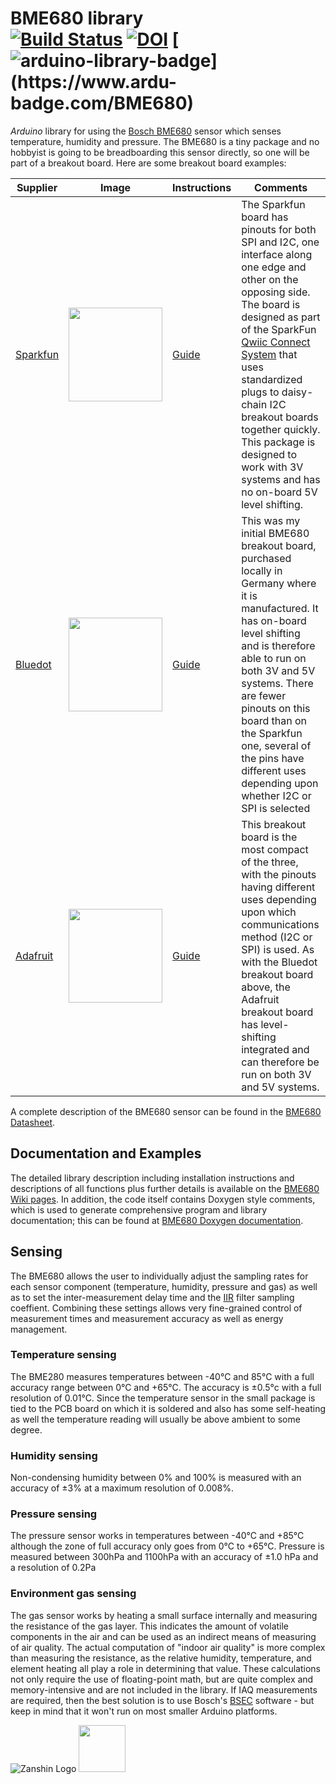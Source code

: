# BME680 library<br>[![Build Status](https://travis-ci.org/SV-Zanshin/BME680.svg?branch=master)](https://travis-ci.org/SV-Zanshin/BME680) [![DOI](https://zenodo.org/badge/139349456.svg)](https://zenodo.org/badge/latestdoi/139349456) [![arduino-library-badge](https://www.ardu-badge.com/badge/BME680.svg?)](https://www.ardu-badge.com/BME680)
*Arduino* library for using the [Bosch BME680](https://www.bosch-sensortec.com/bst/products/all_products/bme680) sensor which senses temperature, humidity and pressure. The BME680 is a tiny package and no hobbyist is going to be breadboarding this sensor directly, so one will be part of a breakout board. Here are some breakout board examples:

| Supplier  | Image |  Instructions | Comments |
| --------- | ----- |------------ | -------- |
| [Sparkfun](https://www.sparkfun.com/products/16466) | <img src="https://cdn.sparkfun.com//assets/parts/1/5/3/2/9/16466-SparkFun_Environmental_Sensor_Breakout_-_BME680__Qwiic_-01a.jpg" width="150" /> | [Guide](https://learn.sparkfun.com/tutorials/sparkfun-environmental-sensor-breakout---bme680-qwiic-hookup-guide) | The Sparkfun board has pinouts for both SPI and I2C, one interface along one edge and other on the opposing side. The board is designed as part of the SparkFun [Qwiic Connect System](https://www.sparkfun.com/qwiic) that uses standardized plugs to daisy-chain I2C breakout boards together quickly. This package is designed to work with 3V systems and has no on-board 5V level shifting. |
| [Bluedot](https://www.bluedot.space/sensor-boards/bme680/) | <img src="https://github.com/SV-Zanshin/BME680/blob/master/Images/BlueDotBME680.jpg" width="150" /> | [Guide](https://www.bluedot.space/sensor-boards/bme680/) | This was my initial BME680 breakout board, purchased locally in Germany where it is manufactured. It has on-board level shifting and is therefore able to run on both 3V and 5V systems. There are fewer pinouts on this board than on the Sparkfun one, several of the pins have different uses depending upon whether I2C or SPI is selected |
| [Adafruit](https://www.adafruit.com/product/3660) | <img src="https://cdn-shop.adafruit.com/970x728/3660-01.jpg" width="150" /> | [Guide](https://learn.adafruit.com/adafruit-bme680-humidity-temperature-barometic-pressure-voc-gas/) | This breakout board is the most compact of the three, with the pinouts having different uses depending upon which communications method (I2C or SPI) is used. As with the Bluedot breakout board above, the Adafruit breakout board has level-shifting integrated and can therefore be run on both 3V and 5V systems.  |

A complete description of the BME680 sensor can be found in the [BME680 Datasheet](https://ae-bst.resource.bosch.com/media/_tech/media/datasheets/BST-BME680-DS001-00.pdf).

## Documentation and Examples
The detailed library description including installation instructions and descriptions of all functions plus further details is available on the [BME680 Wiki pages](https://github.com/SV-Zanshin/BME680/wiki). In addition, the code itself contains Doxygen style comments, which is used to generate comprehensive program and library documentation; this can be found at [BME680 Doxygen documentation](https://sv-zanshin.github.io/BME680/html/index.html).

## Sensing
The BME680 allows the user to individually adjust the sampling rates for each sensor component (temperature, humidity, pressure and gas) as well as to set the inter-measurement delay time and the [IIR](https://en.wikipedia.org/wiki/Infinite_impulse_response) filter sampling coeffient. Combining these settings allows very fine-grained control of measurement times and measurement accuracy as well as energy management.

### Temperature sensing
The BME280 measures temperatures between -40°C and 85°C with a full accuracy range between 0°C and +65°C. The accuracy is ±0.5°c with a full resolution of 0.01°C. Since the temperature sensor in the small package is tied to the PCB board on which it is soldered and also has some self-heating as well the temperature reading will usually be above ambient to some degree.

### Humidity sensing
Non-condensing humidity between 0% and 100% is measured with an accuracy of ±3% at a maximum resolution of 0.008%.

### Pressure sensing
The pressure sensor works in temperatures between -40°C and +85°C although the zone of full accuracy only goes from 0°C to +65°C. Pressure is measured between 300hPa and 1100hPa with an accuracy of ±1.0 hPa and a resolution of 0.2Pa

### Environment gas sensing
The gas sensor works by heating a small surface internally and measuring the resistance of the gas layer. This indicates the amount of volatile components in the air and can be used as an indirect means of measuring of air quality. The actual computation of "indoor air quality" is more complex than measuring the resistance, as the relative humidity, temperature, and element heating all play a role in determining that value. These calculations not only require the use of floating-point math, but are quite complex and memory-intensive and are not included in the library. If IAQ measurements are required, then the best solution is to use Bosch's [BSEC](https://www.bosch-sensortec.com/software-tools/software/bsec/) software  - but keep in mind that it won't run on most smaller Arduino platforms.

![Zanshin Logo](https://www.sv-zanshin.com/r/images/site/gif/zanshinkanjitiny.gif) <img src="https://www.sv-zanshin.com/r/images/site/gif/zanshintext.gif" width="75"/>
